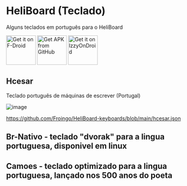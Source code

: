 # HeliBoard (Teclado)
Alguns teclados em português para o HeliBoard

[<img src="https://fdroid.gitlab.io/artwork/badge/get-it-on.png" alt="Get it on F-Droid" height="80">](https://f-droid.org/packages/helium314.keyboard/)
[<img src="https://user-images.githubusercontent.com/663460/26973090-f8fdc986-4d14-11e7-995a-e7c5e79ed925.png" alt="Get APK from GitHub" height="80">](https://github.com/Helium314/HeliBoard/releases/latest)
[<img src="https://gitlab.com/IzzyOnDroid/repo/-/raw/master/assets/IzzyOnDroid.png" alt="Get it on IzzyOnDroid" height="80">](https://apt.izzysoft.de/fdroid/index/apk/helium314.keyboard)

## Hcesar 
Teclado português de máquinas de escrever (Portugal)


![image](https://github.com/user-attachments/assets/3a660f80-8a63-4ddd-a98f-c3b9602ebd5b)

https://github.com/Froingo/HeliBoard-keyboards/blob/main/hcesar.json



## Br-Nativo - teclado "dvorak" para a lingua portuguesa, disponivel em linux
## Camoes - teclado optimizado para a lingua portuguesa, lançado nos 500 anos do poeta

